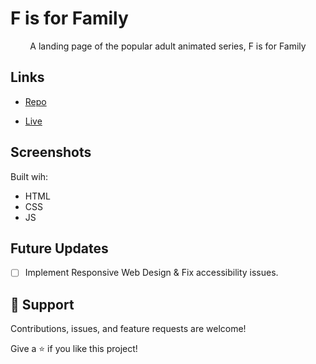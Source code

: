 # F is for Family

<p align="center">A landing page of the popular adult animated series, F is for Family</p>

## Links

- [Repo](https://github.com/BayandaButhelezi/F-is-for-Family "<project-name> Repo")

- [Live](fisforfamily.netlify.app "Live View")

## Screenshots



Built wih:
- HTML
- CSS
- JS

## Future Updates

- [ ] Implement Responsive Web Design & Fix accessibility issues.

## 🤝 Support

Contributions, issues, and feature requests are welcome!

Give a ⭐️ if you like this project!
